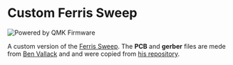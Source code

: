 # Custom Ferris Sweep

![Powered by QMK Firmware](https://qmk.fm/assets/images/badge-dark.svg)

A custom version of the [Ferris Sweep](https://github.com/davidphilipbarr/Sweep).
The **PCB** and **gerber** files are mede from [Ben Vallack](https://www.youtube.com/channel/UC4NNPgQ9sOkBjw6GlkgCylg) and and were copied from [his repository](https://github.com/benvallack/Ferris-Sweep-Tweaked).

